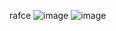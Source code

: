 rafce
![image](https://github.com/hyunju960429/React/assets/145514544/4fc6ec3a-6f32-4e86-b267-2fa92990e926)
![image](https://github.com/hyunju960429/React/assets/145514544/739828b6-2219-4c06-a95b-37a4dbad0d97)
